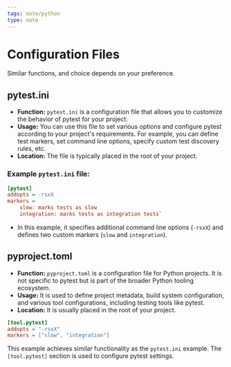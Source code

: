 ```yaml
---
tags: note/python
type: note
---
```

# Configuration Files
Similar functions, and choice depends on your preference. 
## pytest.ini
- **Function:** `pytest.ini` is a configuration file that allows you to customize the behavior of pytest for your project.
- **Usage:** You can use this file to set various options and configure pytest according to your project's requirements. For example, you can define test markers, set command line options, specify custom test discovery rules, etc.
- **Location:** The file is typically placed in the root of your project.

### Example `pytest.ini` file:
```ini
[pytest]
addopts = -rsxX
markers =    
	slow: marks tests as slow
	integration: marks tests as integration tests`
```
- In this example, it specifies additional command line options (`-rsxX`) and defines two custom markers (`slow` and `integration`).
## pyproject.toml
- **Function:** `pyproject.toml` is a configuration file for Python projects. It is not specific to pytest but is part of the broader Python tooling ecosystem.
- **Usage:** It is used to define project metadata, build system configuration, and various tool configurations, including testing tools like pytest.
- **Location:** It is usually placed in the root of your project.

```toml
[tool.pytest]
addopts = "-rsxX"
markers = ["slow", "integration"]
```
This example achieves similar functionality as the `pytest.ini` example. The `[tool.pytest]` section is used to configure pytest settings.